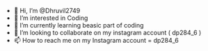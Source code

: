 - 👋 Hi, I’m @Dhruvil2749
- 👀 I’m interested in Coding 
- 🌱 I’m currently learning beasic part of coding 
- 💞️ I’m looking to collaborate on my instagram account ( dp284_6 ) 
- 📫 How to reach me on my Instagram account =  dp284_6

<!---
Dhruvil2749/Dhruvil2749 is a ✨ special ✨ repository because its `README.md` (this file) appears on your GitHub profile.
You can click the Preview link to take a look at your changes.
--->
